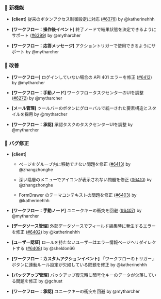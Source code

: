 ### 🎉 新機能

- **[client]** 従来のボタンアクセス制御設定に対応 ([#6376](https://github.com/nocobase/nocobase/pull/6376)) by @katherinehhh

- **[ワークフロー：操作後イベント]** 終了ノードで結果状態を決定できるようにサポート ([#6399](https://github.com/nocobase/nocobase/pull/6399)) by @mytharcher

- **[ワークフロー：応答メッセージ]** アクショントリガーで使用できるようにサポート by @mytharcher

### 🚀 改善

- **[ワークフロー]** ログインしていない場合の API 401 エラーを修正 ([#6412](https://github.com/nocobase/nocobase/pull/6412)) by @mytharcher

- **[ワークフロー：手動ノード]** ワークフロータスクセンターのUIを調整 ([#6272](https://github.com/nocobase/nocobase/pull/6272)) by @mytharcher

- **[メール管理]** ツールバーのボタンにグローバルで統一された要素構造とスタイルを採用 by @mytharcher

- **[ワークフロー：承認]** 承認タスクのタスクセンターUIを調整 by @mytharcher

### 🐛 バグ修正

- **[client]**
  - ページをグループ内に移動できない問題を修正 ([#6413](https://github.com/nocobase/nocobase/pull/6413)) by @zhangzhonghe

  - 深い階層のメニューでアイコンが表示されない問題を修正 ([#6410](https://github.com/nocobase/nocobase/pull/6410)) by @zhangzhonghe

  - FormDrawer のテーマコンテキストの問題を修正 ([#6403](https://github.com/nocobase/nocobase/pull/6403)) by @katherinehhh

- **[ワークフロー：手動ノード]** ユニークキーの衝突を回避 ([#6407](https://github.com/nocobase/nocobase/pull/6407)) by @mytharcher

- **[データソース管理]** 外部データソースでフィールド編集時に発生するエラーを修正 ([#6402](https://github.com/nocobase/nocobase/pull/6402)) by @katherinehhh

- **[ユーザー認証]** ロールを持たないユーザーはエラー情報ページへリダイレクトする ([#6408](https://github.com/nocobase/nocobase/pull/6408)) by @sheldon66

- **[ワークフロー：カスタムアクションイベント]** 「ワークフローのトリガー」ボタンに連動ルール設定が欠如している問題を修正 by @katherinehhh

- **[バックアップ管理]** バックアップ復元時に暗号化キーのデータが欠落している問題を修正 by @gchust

- **[ワークフロー：承認]** ユニークキーの衝突を回避 by @mytharcher